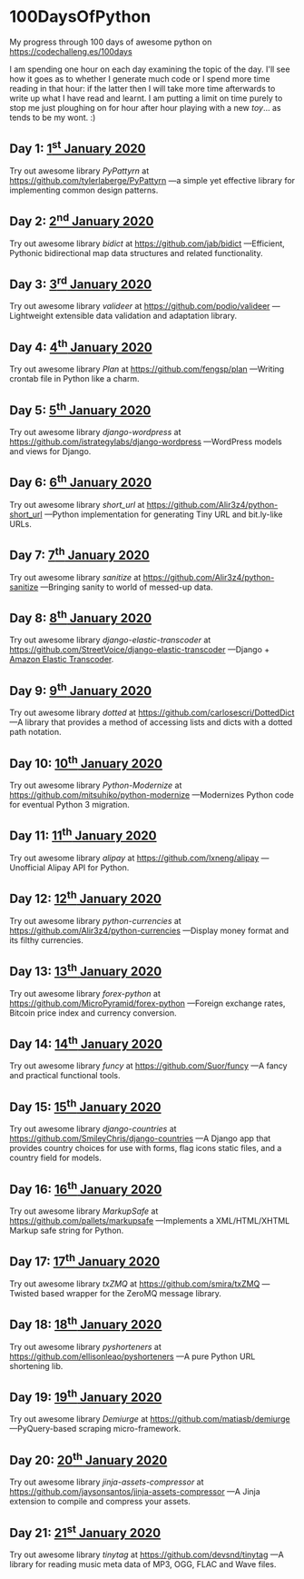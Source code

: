 # 100DaysOfPython
My progress through 100 days of awesome python on https://codechalleng.es/100days

I am spending one hour on each day examining the topic of the day.  I'll see how it goes as to whether I
generate much code or I spend more time reading in that hour: if the latter then I will take more time
afterwards to write up what I have read and learnt.  I am putting a limit on time purely to stop me just
ploughing on for hour after hour playing with a new _toy_… as tends to be my wont. :)

## Day 1: [1<sup>st</sup> January 2020](./001)

Try out awesome library _PyPattyrn_ at https://github.com/tylerlaberge/PyPattyrn 
—a simple yet effective library for implementing common design patterns. 

## Day 2: [2<sup>nd</sup> January 2020](./002)

Try out awesome library _bidict_ at https://github.com/jab/bidict 
—Efficient, Pythonic bidirectional map data structures and related functionality.

## Day 3: [3<sup>rd</sup> January 2020](./003)

Try out awesome library _valideer_ at https://github.com/podio/valideer
—Lightweight extensible data validation and adaptation library.

## Day 4: [4<sup>th</sup> January 2020](./004)

Try out awesome library _Plan_ at https://github.com/fengsp/plan 
—Writing crontab file in Python like a charm.

## Day 5: [5<sup>th</sup> January 2020](./005)
Try out awesome library _django-wordpress_ at https://github.com/istrategylabs/django-wordpress 
—WordPress models and views for Django. 

## Day 6: [6<sup>th</sup> January 2020](./006)
Try out awesome library _short_url_ at https://github.com/Alir3z4/python-short_url
—Python implementation for generating Tiny URL and bit.ly-like URLs.

## Day 7: [7<sup>th</sup> January 2020](./007)
Try out awesome library _sanitize_ at https://github.com/Alir3z4/python-sanitize 
—Bringing sanity to world of messed-up data. 

## Day 8: [8<sup>th</sup> January 2020](./008)
Try out awesome library _django-elastic-transcoder_ at https://github.com/StreetVoice/django-elastic-transcoder 
—Django + [Amazon Elastic Transcoder](https://aws.amazon.com/elastictranscoder/).

## Day 9: [9<sup>th</sup> January 2020](./009)
Try out awesome library _dotted_ at https://github.com/carlosescri/DottedDict 
—A library that provides a method of accessing lists and dicts with a dotted path notation.

## Day 10: [10<sup>th</sup> January 2020](./010)
Try out awesome library _Python-Modernize_ at https://github.com/mitsuhiko/python-modernize
—Modernizes Python code for eventual Python 3 migration.

## Day 11: [11<sup>th</sup> January 2020](./011)
Try out awesome library _alipay_ at https://github.com/lxneng/alipay 
—Unofficial Alipay API for Python.

## Day 12: [12<sup>th</sup> January 2020](./012)
Try out awesome library _python-currencies_ at https://github.com/Alir3z4/python-currencies 
—Display money format and its filthy currencies.

## Day 13: [13<sup>th</sup> January 2020](./013)
Try out awesome library _forex-python_ at https://github.com/MicroPyramid/forex-python 
—Foreign exchange rates, Bitcoin price index and currency conversion.

## Day 14: [14<sup>th</sup> January 2020](./014)
Try out awesome library _funcy_ at https://github.com/Suor/funcy 
—A fancy and practical functional tools.

## Day 15: [15<sup>th</sup> January 2020](./015)
Try out awesome library _django-countries_ at https://github.com/SmileyChris/django-countries 
—A Django app that provides country choices for use with forms, flag icons static files, and 
a country field for models.

## Day 16: [16<sup>th</sup> January 2020](./016)
Try out awesome library _MarkupSafe_ at https://github.com/pallets/markupsafe 
—Implements a XML/HTML/XHTML Markup safe string for Python.

## Day 17: [17<sup>th</sup> January 2020](./017)
Try out awesome library _txZMQ_ at https://github.com/smira/txZMQ 
—Twisted based wrapper for the ZeroMQ message library.

## Day 18: [18<sup>th</sup> January 2020](./018)
Try out awesome library _pyshorteners_ at https://github.com/ellisonleao/pyshorteners 
—A pure Python URL shortening lib.

## Day 19: [19<sup>th</sup> January 2020](./019)
Try out awesome library _Demiurge_ at https://github.com/matiasb/demiurge 
—PyQuery-based scraping micro-framework.

## Day 20: [20<sup>th</sup> January 2020](./020)
Try out awesome library _jinja-assets-compressor_ at https://github.com/jaysonsantos/jinja-assets-compressor 
—A Jinja extension to compile and compress your assets.

## Day 21: [21<sup>st</sup> January 2020](./021)
Try out awesome library _tinytag_ at https://github.com/devsnd/tinytag 
—A library for reading music meta data of MP3, OGG, FLAC and Wave files.
